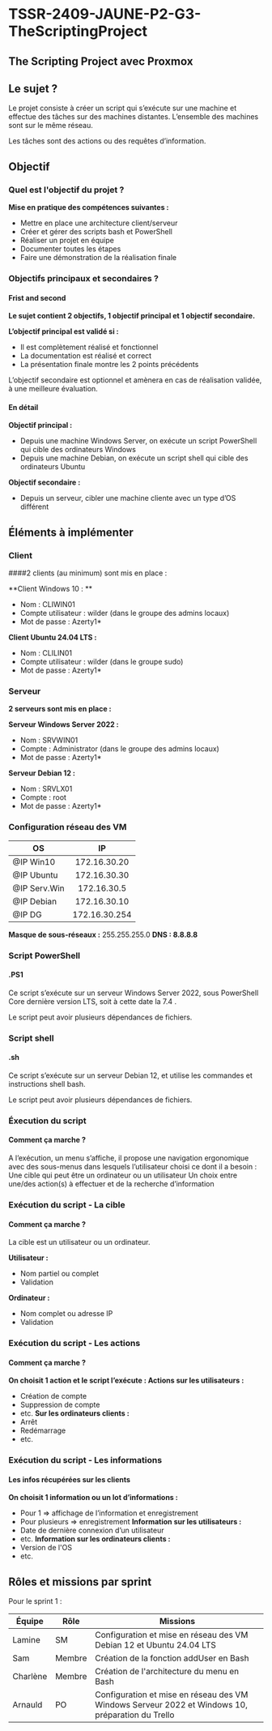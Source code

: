 # TSSR-2409-JAUNE-P2-G3-TheScriptingProject

## The Scripting Project avec Proxmox

## Le sujet ?

Le projet consiste à créer un script qui s’exécute sur une machine et effectue des tâches sur des machines distantes.
L’ensemble des machines sont sur le même réseau.

Les tâches sont des actions ou des requêtes d’information.

## Objectif

### Quel est l'objectif du projet ?

**Mise en pratique des compétences suivantes :**

- Mettre en place une architecture client/serveur
- Créer et gérer des scripts bash et PowerShell
- Réaliser un projet en équipe
- Documenter toutes les étapes
- Faire une démonstration de la réalisation finale

### Objectifs principaux et secondaires ?

#### Frist and second

**Le sujet contient 2 objectifs, 1 objectif principal et 1 objectif secondaire.**

**L’objectif principal est validé si :**
- Il est complètement réalisé et fonctionnel
- La documentation est réalisé et correct
- La présentation finale montre les 2 points précédents

L’objectif secondaire est optionnel et amènera en cas de réalisation validée, à une meilleure évaluation.

#### En détail

**Objectif principal :**
- Depuis une machine Windows Server, on exécute un script PowerShell qui cible des ordinateurs Windows
- Depuis une machine Debian, on exécute un script shell qui cible des ordinateurs Ubuntu

**Objectif secondaire :**
- Depuis un serveur, cibler une machine cliente avec un type d’OS différent

## Éléments à implémenter

### Client

####2 clients (au minimum) sont mis en place :

**Client Windows 10 : **
- Nom : CLIWIN01
- Compte utilisateur : wilder (dans le groupe des admins locaux)
- Mot de passe : Azerty1*

**Client Ubuntu 24.04 LTS :**
- Nom : CLILIN01
- Compte utilisateur : wilder (dans le groupe sudo)
- Mot de passe : Azerty1*

### Serveur

**2 serveurs sont mis en place :**

**Serveur Windows Server 2022 :**
- Nom : SRVWIN01
- Compte : Administrator (dans le groupe des admins locaux)
- Mot de passe : Azerty1*

**Serveur Debian 12 :**
- Nom : SRVLX01
- Compte : root
- Mot de passe : Azerty1*

### Configuration réseau des VM

|   OS   |   IP |
|---    |:-:    |
|   @IP Win10   |   172.16.30.20   |
|   @IP Ubuntu   |   172.16.30.30  |
|   @IP Serv.Win   |   172.16.30.5   |
|   @IP Debian   |   172.16.30.10   |
|   @IP DG   |   172.16.30.254   |

**Masque de sous-réseaux :** 255.255.255.0
**DNS : 8.8.8.8**

### Script PowerShell

#### .PS1

Ce script s’exécute sur un serveur Windows Server 2022, sous PowerShell Core dernière version LTS, soit à cette date la 7.4 .

Le script peut avoir plusieurs dépendances de fichiers.

### Script shell

#### .sh

Ce script s’exécute sur un serveur Debian 12, et utilise les commandes et instructions shell bash.

Le script peut avoir plusieurs dépendances de fichiers.

### Éxecution du script

#### Comment ça marche ?

A l’exécution, un menu s’affiche, il propose une navigation ergonomique avec des sous-menus dans lesquels l’utilisateur choisi  ce dont il a besoin :
Une cible qui peut être un ordinateur ou un utilisateur
Un choix entre une/des action(s) à effectuer et de la recherche d’information

### Exécution du script - La cible

#### Comment ça marche ?

La cible est un utilisateur ou un ordinateur.

**Utilisateur :**
- Nom partiel ou complet
- Validation

**Ordinateur :**
- Nom complet ou adresse IP
- Validation

### Exécution du script - Les actions

#### Comment ça marche ?

**On choisit 1 action et le script l’exécute :
Actions sur les utilisateurs :**
- Création de compte
- Suppression de compte
- etc.
**Sur les ordinateurs clients :**
- Arrêt
- Redémarrage
- etc.

### Exécution du script - Les informations

#### Les infos récupérées sur les clients

**On choisit 1 information ou un lot d’informations :**
- Pour 1 => affichage de l’information et enregistrement
- Pour plusieurs => enregistrement
**Information sur les utilisateurs :**
- Date de dernière connexion d’un utilisateur
- etc.
**Information sur les ordinateurs clients :**
- Version de l'OS
- etc.


## Rôles et missions par sprint

Pour le sprint 1 : 

| Équipe     | Rôle   | Missions                                                                                          |
| ---------- | ------ | ------------------------------------------------------------------------------------------------- |
| Lamine     |   SM   | Configuration et mise en réseau des VM Debian 12 et Ubuntu 24.04 LTS                              |
| Sam        | Membre | Création de la fonction addUser en Bash                                                           |
| Charlène   | Membre | Création de l'architecture du menu en Bash                                                        |
| Arnauld    |   PO   | Configuration et mise en réseau des VM Windows Serveur 2022 et Windows 10, préparation du Trello  |



